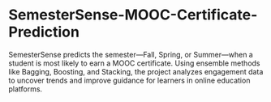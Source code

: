 # SemesterSense-MOOC-Certificate-Prediction
SemesterSense predicts the semester—Fall, Spring, or Summer—when a student is most likely to earn a MOOC certificate. Using ensemble methods like Bagging, Boosting, and Stacking, the project analyzes engagement data to uncover trends and improve guidance for learners in online education platforms.
